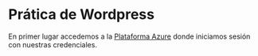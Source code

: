 # Prática de Wordpress #

En primer lugar accedemos a la [ Plataforma Azure](http://portal.azure.com/) donde iniciamos sesión con nuestras credenciales.





